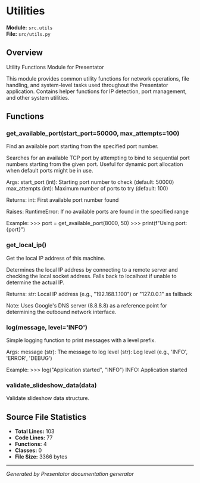 # Utilities

**Module:** `src.utils`  
**File:** `src/utils.py`

## Overview

Utility Functions Module for Presentator

This module provides common utility functions for network operations,
file handling, and system-level tasks used throughout the Presentator
application. Contains helper functions for IP detection, port management,
and other system utilities.

## Functions

### get_available_port(start_port=50000, max_attempts=100)

Find an available port starting from the specified port number.

Searches for an available TCP port by attempting to bind to sequential
port numbers starting from the given port. Useful for dynamic port
allocation when default ports might be in use.

Args:
    start_port (int): Starting port number to check (default: 50000)
    max_attempts (int): Maximum number of ports to try (default: 100)
    
Returns:
    int: First available port number found
    
Raises:
    RuntimeError: If no available ports are found in the specified range
    
Example:
    >>> port = get_available_port(8000, 50)
    >>> print(f"Using port: {port}")

### get_local_ip()

Get the local IP address of this machine.

Determines the local IP address by connecting to a remote server
and checking the local socket address. Falls back to localhost
if unable to determine the actual IP.

Returns:
    str: Local IP address (e.g., "192.168.1.100") or "127.0.0.1" as fallback
    
Note:
    Uses Google's DNS server (8.8.8.8) as a reference point for
    determining the outbound network interface.

### log(message, level='INFO')

Simple logging function to print messages with a level prefix.

Args:
    message (str): The message to log
    level (str): Log level (e.g., 'INFO', 'ERROR', 'DEBUG')
    
Example:
    >>> log("Application started", "INFO")
    INFO: Application started

### validate_slideshow_data(data)

Validate slideshow data structure.

## Source File Statistics

- **Total Lines:** 103
- **Code Lines:** 77
- **Functions:** 4
- **Classes:** 0
- **File Size:** 3366 bytes


---
*Generated by Presentator documentation generator*
